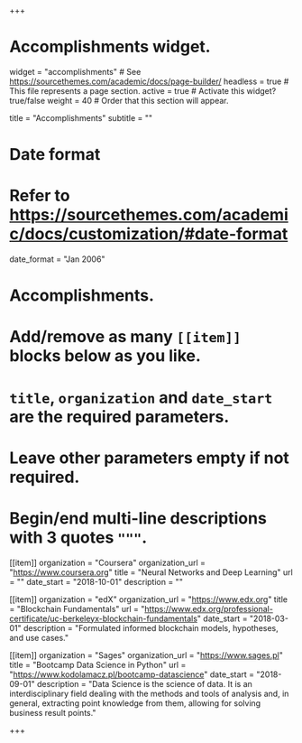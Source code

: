 +++
# Accomplishments widget.
widget = "accomplishments"  # See https://sourcethemes.com/academic/docs/page-builder/
headless = true  # This file represents a page section.
active = true  # Activate this widget? true/false
weight = 40  # Order that this section will appear.

title = "Accomplishments"
subtitle = ""

# Date format
#   Refer to https://sourcethemes.com/academic/docs/customization/#date-format
date_format = "Jan 2006"

# Accomplishments.
#   Add/remove as many `[[item]]` blocks below as you like.
#   `title`, `organization` and `date_start` are the required parameters.
#   Leave other parameters empty if not required.
#   Begin/end multi-line descriptions with 3 quotes `"""`.

[[item]]
  organization = "Coursera"
  organization_url = "https://www.coursera.org"
  title = "Neural Networks and Deep Learning"
  url = ""
  date_start = "2018-10-01"
  description = ""

[[item]]
  organization = "edX"
  organization_url = "https://www.edx.org"
  title = "Blockchain Fundamentals"
  url = "https://www.edx.org/professional-certificate/uc-berkeleyx-blockchain-fundamentals"
  date_start = "2018-03-01"
  description = "Formulated informed blockchain models, hypotheses, and use cases."
  
[[item]]
  organization = "Sages"
  organization_url = "https://www.sages.pl"
  title = "Bootcamp Data Science in Python"
  url = "https://www.kodolamacz.pl/bootcamp-datascience"
  date_start = "2018-09-01"
  description = "Data Science is the science of data. It is an interdisciplinary field dealing with the methods and tools of analysis and, in general, extracting point knowledge from them, allowing for solving business result points."

+++
